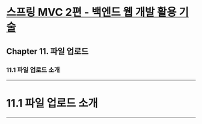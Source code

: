 # <a href = "../README.md" target="_blank">스프링 MVC 2편 - 백엔드 웹 개발 활용 기술</a>
## Chapter 11. 파일 업로드
### 11.1 파일 업로드 소개

---

# 11.1 파일 업로드 소개

---

